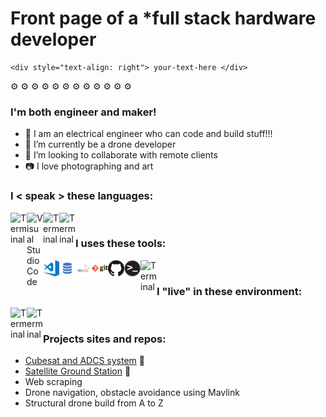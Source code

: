 

# Front page of a *full stack hardware developer 


```
<div style="text-align: right"> your-text-here </div>
```


 :gear:  :gear: :gear: :gear: :gear: :gear: :gear:  :gear: :gear: :gear: :gear: :gear:  

 

### I'm both engineer and maker!

- 🔭 I am an electrical engineer who can code and build stuff!!!
- 🌱 I’m currently be a drone developer
- 👯 I’m looking to collaborate with remote clients
- :camera: I love photographing and art


###  I < speak > these languages:

<img align="left" alt="Terminal" width="26px" src="https://upload.wikimedia.org/wikipedia/commons/thumb/c/c3/Python-logo-notext.svg/165px-Python-logo-notext.svg.png" />

<img align="left" alt="Visual Studio Code" width="26px" src="https://upload.wikimedia.org/wikipedia/commons/thumb/1/18/C_Programming_Language.svg/1200px-C_Programming_Language.svg.png" />    

<img align="left" alt="Terminal" width="26px" src="https://upload.wikimedia.org/wikipedia/commons/thumb/1/18/ISO_C%2B%2B_Logo.svg/150px-ISO_C%2B%2B_Logo.svg.png" />

<img align="left" alt="Terminal" width="26px" src="https://seeklogo.com/images/C/c-sharp-c-logo-02F17714BA-seeklogo.com.png" />




<br />

### I uses these tools:


<img align="left" alt="Visual Studio Code" width="26px" src="https://raw.githubusercontent.com/github/explore/80688e429a7d4ef2fca1e82350fe8e3517d3494d/topics/visual-studio-code/visual-studio-code.png" />    

<img align="left" alt="SQL" width="26px" src="https://raw.githubusercontent.com/github/explore/80688e429a7d4ef2fca1e82350fe8e3517d3494d/topics/sql/sql.png" />

<img align="left" alt="MySQL" width="26px" src="https://raw.githubusercontent.com/github/explore/80688e429a7d4ef2fca1e82350fe8e3517d3494d/topics/mysql/mysql.png" />


<img align="left" alt="Git" width="26px" src="https://raw.githubusercontent.com/github/explore/80688e429a7d4ef2fca1e82350fe8e3517d3494d/topics/git/git.png" />

<img align="left" alt="GitHub" width="26px" src="https://raw.githubusercontent.com/github/explore/78df643247d429f6cc873026c0622819ad797942/topics/github/github.png" />

<img align="left" alt="Terminal" width="26px" src="https://raw.githubusercontent.com/github/explore/80688e429a7d4ef2fca1e82350fe8e3517d3494d/topics/terminal/terminal.png" />

<img align="left" alt="Terminal" width="26px" src="https://upload.wikimedia.org/wikipedia/commons/thumb/2/21/Matlab_Logo.png/667px-Matlab_Logo.png" />

<br />

### I "live" in these environment:

<img align="left" alt="Terminal" width="26px" src="https://upload.wikimedia.org/wikipedia/commons/thumb/3/35/Tux.svg/1200px-Tux.svg.png" />

<img align="left" alt="Terminal" width="26px" src="https://upload.wikimedia.org/wikipedia/commons/thumb/0/0a/Unofficial_Windows_logo_variant_-_2002%E2%80%932012_%28Multicolored%29.svg/1200px-Unofficial_Windows_logo_variant_-_2002%E2%80%932012_%28Multicolored%29.svg.png" />

<br />

### Projects sites and repos:

 - [Cubesat and ADCS system](https://sites.google.com/view/bbcubesat) :satellite:
 - [Satellite Ground Station](https://sites.google.com/view/satgndstat) :satellite:
 - Web scraping
 - Drone navigation, obstacle avoidance using Mavlink
 - Structural drone build from A to Z
 
<br />
